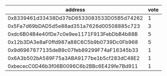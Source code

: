 address|vote|timestamp|signature
---|---|---|---
0x8339461d33438Dd37bD6533083533D05B5d74262|1|1615902619|0x82976c19e483848cf4c8a42a5c4d8dd87b8eaeb0351cc7d36c4cfaae90337c752f648d7b34013eb803110102ab438f6e37e5a750b8165e33e40e3aef1b1ebdd51c
0x5Fa7d69bDAD5d5e88ad351a7626d00508885c723|3|1615904712|0xeba61d63b025c7cfa06e2fcab282fde34dacd6de50996d20592f7454aad8dec675e629310f1b8784f06ca2de5a3f40af7f1f60e3c92d3763350ef9c764081d821c
0xdc6B04B4e40fDe7c0e9ee1171F913FebDbB4b88B|5|1615907441|0x1038aa4913ae6291a9dcdd497dbfb3ac315856db900397c047ab530b06faeafa4c2cde6ea2dec325b69f097763257f2c1541744c804ea7831f8f804acaf12cff1c
0x12b3DA3e8aF0ffd987a88C6C5b9b0739Dc0Fb968|5|1615914656|0xf8fe28f688fb5b25919c96427e4931dafd121fc99e3071a89b82525aefded55c3a3048a0bfc8a4adbdd6d7de4740a65f7503532e8a048a005624a3f00eaa319c1b
0x9d6967877135deB9c07feb89299F74aF16345b33|1|1615980853|0x56f19b7c09c3fc3ec5b034677df49687e2fa679eb3dd4cd78f0fc07c67f6b47149efb79427aabaeca79dacb5a6b36a9789f90ac90c6689e962ab6dffff9e19501b
0x6A3b502bA589F75a3ABA9177be1b5cf283dC48E2|1|1615980875|0x37d58f6daf8383878a202a585dcc70c7df9d4c77db5ef391801effface80113572fd5145555d51811893a270c1542e8e2a31ffaf2a5a8e34eb83402e72beac151c
0xbececC0D46b3f06B0096C6b2BBc6E429fe7Bd911|1|1615984552|0xf5cd912e7bfd5a2a325e9486937677a32d69300e5fcd0c3c611c63aaf15945e94039f388a59dacf9962f002aec2cf59ed490e1539317a7353fa10e2892535fd81b